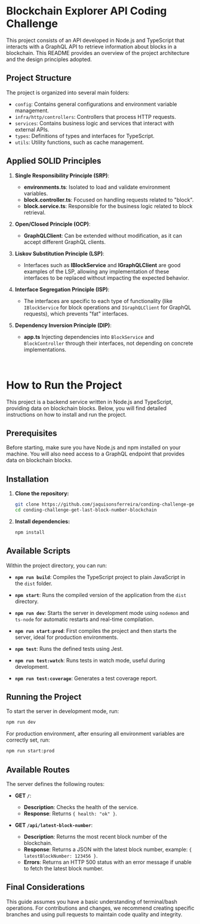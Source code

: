 # Blockchain Explorer API Coding Challenge

This project consists of an API developed in Node.js and TypeScript that interacts with a GraphQL API to retrieve information about blocks in a blockchain. This README provides an overview of the project architecture and the design principles adopted.

## Project Structure

The project is organized into several main folders:

- `config`: Contains general configurations and environment variable management.
- `infra/http/controllers`: Controllers that process HTTP requests.
- `services`: Contains business logic and services that interact with external APIs.
- `types`: Definitions of types and interfaces for TypeScript.
- `utils`: Utility functions, such as cache management.

## Applied SOLID Principles

1. **Single Responsibility Principle (SRP)**:

   - **environments.ts**: Isolated to load and validate environment variables.
   - **block.controller.ts**: Focused on handling requests related to "block".
   - **block.service.ts**: Responsible for the business logic related to block retrieval.

2. **Open/Closed Principle (OCP)**:

   - **GraphQLClient**: Can be extended without modification, as it can accept different GraphQL clients.

3. **Liskov Substitution Principle (LSP)**:

   - Interfaces such as **IBlockService** and **IGraphQLClient** are good examples of the LSP, allowing any implementation of these interfaces to be replaced without impacting the expected behavior.

4. **Interface Segregation Principle (ISP)**:

   - The interfaces are specific to each type of functionality (like `IBlockService` for block operations and `IGraphQLClient` for GraphQL requests), which prevents "fat" interfaces.

5. **Dependency Inversion Principle (DIP)**:
   - **app.ts** Injecting dependencies into `BlockService` and `BlockController` through their interfaces, not depending on concrete implementations.

<br />

# How to Run the Project

This project is a backend service written in Node.js and TypeScript, providing data on blockchain blocks. Below, you will find detailed instructions on how to install and run the project.

## Prerequisites

Before starting, make sure you have Node.js and npm installed on your machine. You will also need access to a GraphQL endpoint that provides data on blockchain blocks.

## Installation

1. **Clone the repository:**

   ```bash
   git clone https://github.com/jaquisonsferreira/conding-challenge-get-last-block-number-blockchain.git
   cd conding-challenge-get-last-block-number-blockchain
   ```

2. **Install dependencies:**
   ```bash
   npm install
   ```

## Available Scripts

Within the project directory, you can run:

- **`npm run build`**:
  Compiles the TypeScript project to plain JavaScript in the `dist` folder.

- **`npm start`**:
  Runs the compiled version of the application from the `dist` directory.

- **`npm run dev`**:
  Starts the server in development mode using `nodemon` and `ts-node` for automatic restarts and real-time compilation.

- **`npm run start:prod`**:
  First compiles the project and then starts the server, ideal for production environments.

- **`npm test`**:
  Runs the defined tests using Jest.

- **`npm run test:watch`**:
  Runs tests in watch mode, useful during development.

- **`npm run test:coverage`**:
  Generates a test coverage report.

## Running the Project

To start the server in development mode, run:

```bash
npm run dev
```

For production environment, after ensuring all environment variables are correctly set, run:

```bash
npm run start:prod
```

## Available Routes

The server defines the following routes:

- **GET `/`**:

  - **Description**: Checks the health of the service.
  - **Response**: Returns `{ health: "ok" }`.

- **GET `/api/latest-block-number`**:
  - **Description**: Returns the most recent block number of the blockchain.
  - **Response**: Returns a JSON with the latest block number, example: `{ latestBlockNumber: 123456 }`.
  - **Errors**: Returns an HTTP 500 status with an error message if unable to fetch the latest block number.

## Final Considerations

This guide assumes you have a basic understanding of terminal/bash operations. For contributions and changes, we recommend creating specific branches and using pull requests to maintain code quality and integrity.
